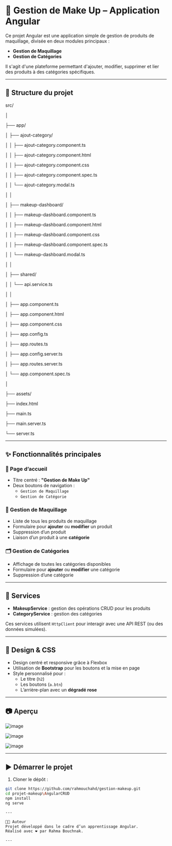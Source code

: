 # 💄 Gestion de Make Up – Application Angular

Ce projet Angular est une application simple de gestion de produits de maquillage, divisée en deux modules principaux :

- **Gestion de Maquillage**
- **Gestion de Catégories**

Il s'agit d'une plateforme permettant d'ajouter, modifier, supprimer et lier des produits à des catégories spécifiques.

---

## 🧭 Structure du projet

src/

│

├── app/

│ ├── ajout-category/

│ │ ├── ajout-category.component.ts

│ │ ├── ajout-category.component.html

│ │ ├── ajout-category.component.css

│ │ ├── ajout-category.component.spec.ts

│ │ └── ajout-category.modal.ts

│ │

│ ├── makeup-dashboard/

│ │ ├── makeup-dashboard.component.ts

│ │ ├── makeup-dashboard.component.html

│ │ ├── makeup-dashboard.component.css

│ │ ├── makeup-dashboard.component.spec.ts

│ │ └── makeup-dashboard.modal.ts

│ │

│ ├── shared/

│ │ └── api.service.ts

│ │

│ ├── app.component.ts

│ ├── app.component.html

│ ├── app.component.css

│ ├── app.config.ts

│ ├── app.routes.ts

│ ├── app.config.server.ts

│ ├── app.routes.server.ts

│ └── app.component.spec.ts

│

├── assets/

├── index.html

├── main.ts

├── main.server.ts

└── server.ts

---

## ✨ Fonctionnalités principales

### 🎨 Page d’accueil
- Titre centré : **"Gestion de Make Up"**
- Deux boutons de navigation :
  - `Gestion de Maquillage`
  - `Gestion de Catégorie`

### 💅 Gestion de Maquillage
- Liste de tous les produits de maquillage
- Formulaire pour **ajouter** ou **modifier** un produit
- Suppression d’un produit
- Liaison d’un produit à une **catégorie**

### 🗂️ Gestion de Catégories
- Affichage de toutes les catégories disponibles
- Formulaire pour **ajouter** ou **modifier** une catégorie
- Suppression d’une catégorie

---

## 🧰 Services

- **MakeupService** : gestion des opérations CRUD pour les produits
- **CategoryService** : gestion des catégories

Ces services utilisent `HttpClient` pour interagir avec une API REST (ou des données simulées).

---

## 🎨 Design & CSS

- Design centré et responsive grâce à Flexbox
- Utilisation de **Bootstrap** pour les boutons et la mise en page
- Style personnalisé pour :
  - Le titre (`h2`)
  - Les boutons (`a.btn`)
  - L’arrière-plan avec un **dégradé rose**

---

## 📷 Aperçu

![image](https://github.com/user-attachments/assets/0cf6bddc-faf8-4ef2-a11d-a41de8f98267)

![image](https://github.com/user-attachments/assets/c2d9c67e-3611-4548-85e7-d9244c572e6a)

![image](https://github.com/user-attachments/assets/29122ab6-e50c-4a60-902e-383296ce136c)

---

## ▶️ Démarrer le projet

1. Cloner le dépôt :
```bash
git clone https://github.com/rahmouchahd/gestion-makeup.git
cd projet-makeup\AngularCRUD
npm install
ng serve

---

👩‍💻 Auteur
Projet développé dans le cadre d’un apprentissage Angular.
Réalisé avec ❤️ par Rahma Bouchnak.

---
